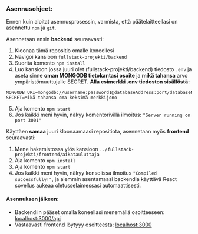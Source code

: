 ### Asennusohjeet:

Ennen kuin aloitat asennusprosessin, varmista, että päätelaitteellasi on asennettu `npm` ja `git`.

Asennetaan ensin **backend** seuraavasti:

1. Kloonaa tämä repositio omalle koneellesi
2. Navigoi kansioon `fullstack-projekti/backend`
3. Suorita komento `npm install`
4. Luo kansioon jossa juuri olet (fullstack-projekti/backend) tiedosto `.env` ja aseta sinne **oman MONGODB tietokantasi osoite** ja **mikä tahansa** arvo ympäristömuuttujalle SECRET.
   **Alla esimerkki .env tiedoston sisällöstä:**

```
MONGODB_URI=mongodb://username:password1@databaseAddress:port/databaseName
SECRET=Mikä tahansa oma keksimä merkkijono
```

5. Aja komento `npm start`
6. Jos kaikki meni hyvin, näkyy komentorivillä ilmoitus: `"Server running on port 3001"`

Käyttäen **samaa** juuri kloonaamaasi repositiota, asennetaan myös **frontend** seuraavasti:

1. Mene hakemistossa ylös kansioon `../fullstack-projekti/frontend/aikatauluttaja`
2. Aja komento `npm install`
3. Aja komento `npm start`
4. Jos kaikki meni hyvin, näkyy konsolissa ilmoitus `"Compiled successfully!"`, ja aiemmin asentamaasi backendia käyttävä React sovellus aukeaa oletusselaimessasi automaattisesti.

#### Asennuksen jälkeen:

- Backendiin pääset omalla koneellasi menemällä osoitteeseen: [localhost:3000/api](http://localhost:3001/api)
- Vastaavasti frontend löytyyy osoitteesta: [localhost:3000](http://localhost:3000)
